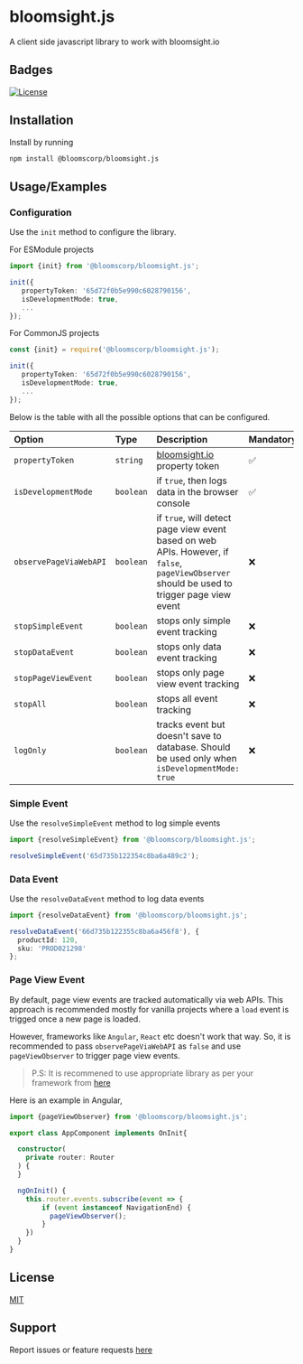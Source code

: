 # bloomsight.js

A client side javascript library to work with bloomsight.io

## Badges

[![ License](https://img.shields.io/badge/License-MIT-green.svg)](./LICENSE.md)

## Installation

Install by running

```bash
npm install @bloomscorp/bloomsight.js
```

## Usage/Examples


### Configuration

Use the `init` method to configure the library.

For ESModule projects
```ts
import {init} from '@bloomscorp/bloomsight.js';

init({
   propertyToken: '65d72f0b5e990c6028790156', 
   isDevelopmentMode: true,
   ...
});
```

For CommonJS projects
```ts
const {init} = require('@bloomscorp/bloomsight.js');

init({
   propertyToken: '65d72f0b5e990c6028790156', 
   isDevelopmentMode: true,
   ...
});
```
Below is the table with all the possible options that can be configured.

| Option | Type     | Description                | Mandatory | Default |
| :-------- | :------- | :------------------------- | :------| :-------|
| `propertyToken` | `string` | [bloomsight.io](https://bloomsight.io) property token | ✅ | NA |
| `isDevelopmentMode` | `boolean` | if `true`, then logs data in the browser console | ✅ | NA |
| `observePageViaWebAPI` | `boolean` | if `true`, will detect page view event based on web APIs. However, if `false`, `pageViewObserver` should be used to trigger page view event | ❌ | `true` |
| `stopSimpleEvent` | `boolean` | stops only simple event tracking| ❌ | `false` |
| `stopDataEvent` | `boolean` | stops only data event tracking| ❌ | `false` |
| `stopPageViewEvent` | `boolean` | stops only page view event tracking| ❌ | `false` |
| `stopAll` | `boolean` | stops all event tracking | ❌ | `false` |
| `logOnly` | `boolean` | tracks event but doesn't save to database. Should be used only when `isDevelopmentMode: true`| ❌ | `false` |


### Simple Event

Use the `resolveSimpleEvent` method to log simple events

```ts
import {resolveSimpleEvent} from '@bloomscorp/bloomsight.js';

resolveSimpleEvent('65d735b122354c8ba6a489c2');
```

### Data Event

Use the `resolveDataEvent` method to log data events

```ts
import {resolveDataEvent} from '@bloomscorp/bloomsight.js';

resolveDataEvent('66d735b122355c8ba6a456f8'), {
  productId: 120,
  sku: 'PROD021298'
};
```
### Page View Event


By default, page view events are tracked automatically via web APIs. This approach is recommended mostly for vanilla projects where a `load` event is trigged once a new page is loaded.


However, frameworks like `Angular`, `React` etc doesn't work that way. So, it is recommended to pass `observePageViaWebAPI` as `false` and use `pageViewObserver` to trigger page view events.

>P.S: It is recommened to use appropriate library as per your framework from [here]()

Here is an example in Angular,

```ts
import {pageViewObserver} from '@bloomscorp/bloomsight.js';

export class AppComponent implements OnInit{

  constructor(
    private router: Router
  ) {
  }

  ngOnInit() {
    this.router.events.subscribe(event => {
        if (event instanceof NavigationEnd) {
          pageViewObserver();
        }
    })
  }
}
```

## License

[MIT](./LICENSE.md)


## Support

Report issues or feature requests [here]()

